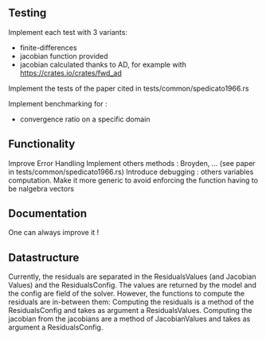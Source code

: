 ## Testing

Implement each test with 3 variants:
  - finite-differences
  - jacobian function provided
  - jacobian calculated thanks to AD, for example with https://crates.io/crates/fwd_ad

Implement the tests of the paper cited in tests/common/spedicato1966.rs

Implement benchmarking for :
  - convergence ratio on a specific domain


## Functionality

Improve Error Handling
Implement others methods : Broyden, ... (see paper in tests/common/spedicato1966.rs)
Introduce debugging : others variables computation.
Make it more generic to avoid enforcing the function having to be nalgebra vectors

## Documentation

One can always improve it !

## Datastructure

Currently, the residuals are separated in the ResidualsValues (and Jacobian Values)
and the ResidualsConfig.
The values are returned by the model and the config are field of the solver.
However, the functions to compute the residuals are in-between them:
Computing the residuals is a method of the ResidualsConfig and takes as argument a ResidualsValues.
Computing the jacobian from the jacobians are a method of JacobianValues and takes as argument a ResidualsConfig.
